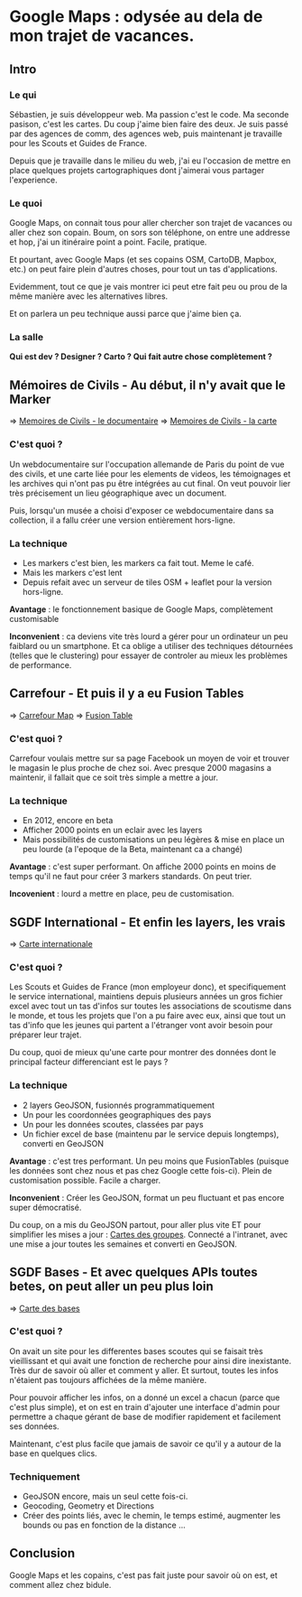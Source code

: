 


# Google Maps : odysée au dela de mon trajet de vacances.

## Intro 

### Le qui

Sébastien, je suis développeur web. Ma passion c'est le code. Ma seconde pasison, c'est les cartes. Du coup j'aime bien faire des deux. Je suis passé par des agences de comm, des agences web, puis maintenant je travaille pour les Scouts et Guides de France.

Depuis que je travaille dans le milieu du web, j'ai eu l'occasion de mettre en place quelques projets cartographiques dont j'aimerai vous partager l'experience.

### Le quoi

Google Maps, on connait tous pour aller chercher son trajet de vacances ou aller chez son copain. Boum, on sors son téléphone, on entre une addresse et hop, j'ai un itinéraire point a point. Facile, pratique.

Et pourtant, avec Google Maps (et ses copains OSM, CartoDB, Mapbox, etc.) on peut faire plein d'autres choses, pour tout un tas d'applications. 

Evidemment, tout ce que je vais montrer ici peut etre fait peu ou prou de la même manière avec les alternatives libres.

Et on parlera un peu technique aussi parce que j'aime bien ça.

### La salle

**Qui est dev ? Designer ? Carto ? Qui fait autre chose complètement ?**



## Mémoires de Civils - Au début, il n'y avait que le Marker

=> [Memoires de Civils - le documentaire](http://memoiresdecivils.com/)
=> [Memoires de Civils - la carte](http://carte.memoiresdecivils.com/)

### C'est quoi ?

Un webdocumentaire sur l'occupation allemande de Paris du point de vue des civils, et une carte liée pour les elements de videos, les témoignages et les archives qui n'ont pas pu être intégrées au cut final. On veut pouvoir lier très précisement un lieu géographique avec un document. 

Puis, lorsqu'un musée a choisi d'exposer ce webdocumentaire dans sa collection, il a fallu créer une version entièrement hors-ligne.

### La technique

- Les markers c'est bien, les markers ca fait tout. Meme le café.
- Mais les markers c'est lent
- Depuis refait avec un serveur de tiles OSM + leaflet pour la version hors-ligne.

**Avantage** : le fonctionnement basique de Google Maps, complètement customisable

**Inconvenient** : ca deviens vite très lourd a gérer pour un ordinateur un peu faiblard ou un smartphone. Et ca oblige a utiliser des techniques détournées (telles que le clustering) pour essayer de controler au mieux les problèmes de performance.


## Carrefour - Et puis il y a eu Fusion Tables

=> [Carrefour Map](https://www.facebook.com/carrefour/app/323982594356304/)
=> [Fusion Table](https://docs.google.com/spreadsheets/d/1NyOuCXRVUPpiMOWN_d9YrS-BrZsBt9e1-kiDr-z9Xb0/edit)

### C'est quoi ?

Carrefour voulais mettre sur sa page Facebook un moyen de voir et trouver le magasin le plus proche de chez soi. Avec presque 2000 magasins a maintenir, il fallait que ce soit très simple a mettre a jour.

### La technique

- En 2012, encore en beta
- Afficher 2000 points en un eclair avec les layers
- Mais possibilités de customisations un peu légères & mise en place un peu lourde (a l'epoque de la Beta, maintenant ca a changé)

**Avantage** : c'est super performant. On affiche 2000 points en moins de temps qu'il ne faut pour créer 3 markers standards. On peut trier. 

**Incovenient** : lourd a mettre en place, peu de customisation.


## SGDF International - Et enfin les layers, les vrais

=> [Carte internationale](https://www.sgdf.fr/vos-ressources/carte-internationale)

### C'est quoi ?

Les Scouts et Guides de France (mon employeur donc), et specifiquement le service international, maintiens depuis plusieurs années un gros fichier excel avec tout un tas d'infos sur toutes les associations de scoutisme dans le monde, et tous les projets que l'on a pu faire avec eux, ainsi que tout un tas d'info que les jeunes qui partent a l'étranger vont avoir besoin pour préparer leur trajet.

Du coup, quoi de mieux qu'une carte pour montrer des données dont le principal facteur differenciant est le pays ? 

### La technique

- 2 layers GeoJSON, fusionnés programmatiquement
- Un pour les coordonnées geographiques des pays
- Un pour les données scoutes, classées par pays
- Un fichier excel de base (maintenu par le service depuis longtemps), converti en GeoJSON

**Avantage** : c'est tres performant. Un peu moins que FusionTables (puisque les données sont chez nous et pas chez Google cette fois-ci). Plein de customisation possible. Facile a charger.

**Inconvenient** : Créer les GeoJSON, format un peu fluctuant et pas encore super démocratisé.


Du coup, on a mis du GeoJSON partout, pour aller plus vite ET pour simplifier les mises a jour : [Cartes des groupes](https://www.sgdf.fr/). Connecté a l'intranet, avec une mise a jour toutes les semaines et converti en GeoJSON.

## SGDF Bases - Et avec quelques APIs toutes betes, on peut aller un peu plus loin

=> [Carte des bases](https://bases.sgdf.fr)

### C'est quoi ?

On avait un site pour les differentes bases scoutes qui se faisait très vieillissant et qui avait une fonction de recherche pour ainsi dire inexistante. Très dur de savoir où aller et comment y aller. Et surtout, toutes les infos n'étaient pas toujours affichées de la même manière. 

Pour pouvoir afficher les infos, on a donné un excel a chacun (parce que c'est plus simple), et on est en train d'ajouter une interface d'admin pour permettre a chaque gérant de base de modifier rapidement et facilement ses données. 

Maintenant, c'est plus facile que jamais de savoir ce qu'il y a autour de la base en quelques clics.

### Techniquement

- GeoJSON encore, mais un seul cette fois-ci.
- Geocoding, Geometry et Directions
- Créer des points liés, avec le chemin, le temps estimé, augmenter les bounds ou pas en fonction de la distance ...

## Conclusion

Google Maps et les copains, c'est pas fait juste pour savoir où on est, et comment allez chez bidule. 